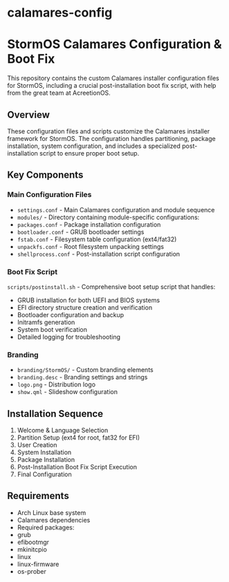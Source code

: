 # calamares-config

# StormOS Calamares Configuration & Boot Fix

This repository contains the custom Calamares installer configuration files for StormOS, including a crucial post-installation boot fix script, with help from the great team at AcreetionOS.

## Overview

These configuration files and scripts customize the Calamares installer framework for StormOS. The configuration handles partitioning, package installation, system configuration, and includes a specialized post-installation script to ensure proper boot setup.

## Key Components

### Main Configuration Files
- `settings.conf` - Main Calamares configuration and module sequence
- `modules/` - Directory containing module-specific configurations:
 - `packages.conf` - Package installation configuration
 - `bootloader.conf` - GRUB bootloader settings 
 - `fstab.conf` - Filesystem table configuration (ext4/fat32)
 - `unpackfs.conf` - Root filesystem unpacking settings
 - `shellprocess.conf` - Post-installation script configuration

### Boot Fix Script
`scripts/postinstall.sh` - Comprehensive boot setup script that handles:
- GRUB installation for both UEFI and BIOS systems
- EFI directory structure creation and verification
- Bootloader configuration and backup
- Initramfs generation
- System boot verification
- Detailed logging for troubleshooting

### Branding
- `branding/StormOS/` - Custom branding elements
 - `branding.desc` - Branding settings and strings
 - `logo.png` - Distribution logo
 - `show.qml` - Slideshow configuration

## Installation Sequence

1. Welcome & Language Selection
2. Partition Setup (ext4 for root, fat32 for EFI)
3. User Creation
4. System Installation
5. Package Installation
6. Post-Installation Boot Fix Script Execution
7. Final Configuration

## Requirements

- Arch Linux base system
- Calamares dependencies
- Required packages:
 - grub
 - efibootmgr
 - mkinitcpio
 - linux
 - linux-firmware
 - os-prober
 
 
